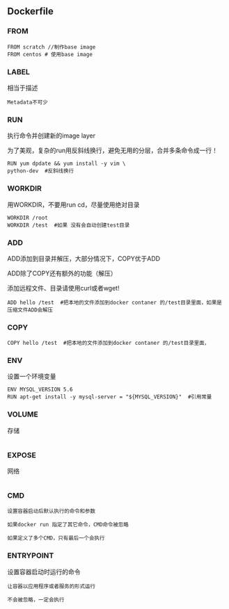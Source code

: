 ## Dockerfile

### FROM

```
FROM scratch //制作base image
FROM centos # 使用base image
```


### LABEL
相当于描述
```
Metadata不可少

```


### RUN
执行命令并创建新的image layer

为了美观，复杂的run用反斜线换行，避免无用的分层，合并多条命令成一行！
```
RUN yum dpdate && yum install -y vim \
python-dev  #反斜线换行
```


### WORKDIR
用WORKDIR，不要用run cd，尽量使用绝对目录
```
WORKDIR /root
WORKDIR /test  #如果 没有会自动创建test目录

```


### ADD
ADD添加到目录并解压，大部分情况下，COPY优于ADD

ADD除了COPY还有额外的功能（解压）

添加远程文件、目录请使用curl或者wget!
```
ADD hello /test  #把本地的文件添加到docker contaner 的/test目录里面，如果是压缩文件ADD会解压
```

### COPY
```
COPY hello /test  #把本地的文件添加到docker contaner 的/test目录里面，
```

### ENV
设置一个环境变量
```
ENV MYSQL_VERSION 5.6
RUN apt-get install -y mysql-server = "${MYSQL_VERSION}"  #引用常量
```

### VOLUME
存储
```
```

### EXPOSE
网络
```
```


### CMD
```
设置容器启动后默认执行的命令和参数

如果docker run 指定了其它命令，CMD命令被忽略

如果定义了多个CMD，只有最后一个会执行
```

### ENTRYPOINT
设置容器启动时运行的命令
```
让容器以应用程序或者服务的形式运行

不会被忽略，一定会执行


```